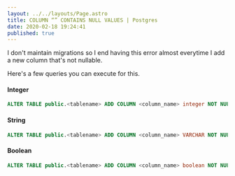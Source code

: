 ```yaml
---
layout: ../../layouts/Page.astro
title: COLUMN “” CONTAINS NULL VALUES | Postgres
date: 2020-02-18 19:24:41
published: true
---
```


I don't maintain migrations so I end having this error almost everytime I add a new column that's not nullable.

Here's a few queries you can execute for this.

#### Integer

```sql
ALTER TABLE public.<tablename> ADD COLUMN <column_name> integer NOT NULL default 0;
```

#### String

```sql
ALTER TABLE public.<tablename> ADD COLUMN <column_name> VARCHAR NOT NULL default ' ';
```

#### Boolean

```sql
ALTER TABLE public.<tablename> ADD COLUMN <column_name> boolean NOT NULL default false;
```
